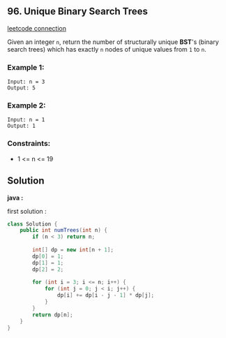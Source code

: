 ## 96. Unique Binary Search Trees

[leetcode connection](https://leetcode.com/problems/unique-binary-search-trees/)

Given an integer `n`, return the number of structurally unique **BST**'s (binary search trees) which has exactly `n` nodes of unique values from `1` to `n`.

### Example 1:
```
Input: n = 3
Output: 5
```

### Example 2:
```
Input: n = 1
Output: 1
```

### Constraints:

* 1 <= n <= 19

## Solution

**java :**

first solution :
```java
class Solution {
    public int numTrees(int n) {
        if (n < 3) return n;
        
        int[] dp = new int[n + 1];
        dp[0] = 1;
        dp[1] = 1;
        dp[2] = 2;
        
        for (int i = 3; i <= n; i++) {
            for (int j = 0; j < i; j++) {
                dp[i] += dp[i - j - 1] * dp[j];
            }
        }
        return dp[n];
    }
}
```